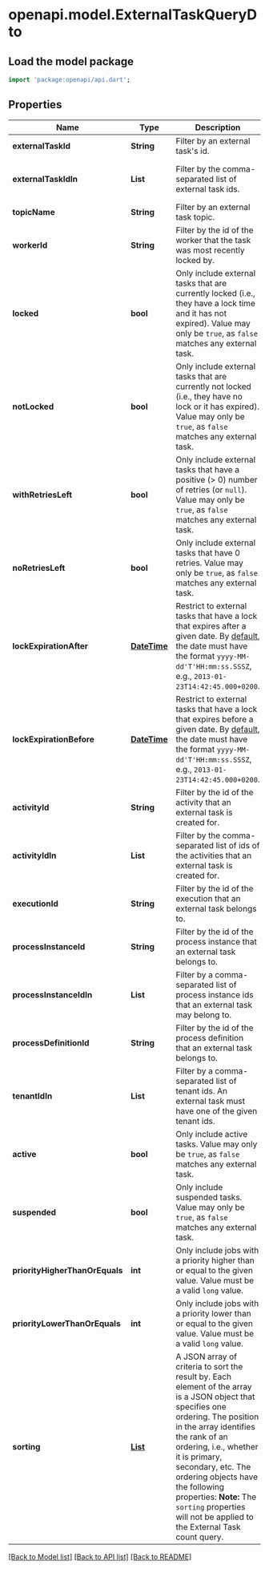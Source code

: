 # openapi.model.ExternalTaskQueryDto

## Load the model package
```dart
import 'package:openapi/api.dart';
```

## Properties
Name | Type | Description | Notes
------------ | ------------- | ------------- | -------------
**externalTaskId** | **String** | Filter by an external task's id. | [optional] 
**externalTaskIdIn** | **List<String>** | Filter by the comma-separated list of external task ids. | [optional] [default to const []]
**topicName** | **String** | Filter by an external task topic. | [optional] 
**workerId** | **String** | Filter by the id of the worker that the task was most recently locked by. | [optional] 
**locked** | **bool** | Only include external tasks that are currently locked (i.e., they have a lock time and it has not expired). Value may only be `true`, as `false` matches any external task. | [optional] 
**notLocked** | **bool** | Only include external tasks that are currently not locked (i.e., they have no lock or it has expired). Value may only be `true`, as `false` matches any external task. | [optional] 
**withRetriesLeft** | **bool** | Only include external tasks that have a positive (&gt; 0) number of retries (or `null`). Value may only be `true`, as `false` matches any external task. | [optional] 
**noRetriesLeft** | **bool** | Only include external tasks that have 0 retries. Value may only be `true`, as `false` matches any external task. | [optional] 
**lockExpirationAfter** | [**DateTime**](DateTime.md) | Restrict to external tasks that have a lock that expires after a given date. By [default](https://docs.camunda.org/manual/7.20/reference/rest/overview/date-format/), the date must have the format `yyyy-MM-dd'T'HH:mm:ss.SSSZ`, e.g., `2013-01-23T14:42:45.000+0200`. | [optional] 
**lockExpirationBefore** | [**DateTime**](DateTime.md) | Restrict to external tasks that have a lock that expires before a given date. By [default](https://docs.camunda.org/manual/7.20/reference/rest/overview/date-format/), the date must have the format `yyyy-MM-dd'T'HH:mm:ss.SSSZ`, e.g., `2013-01-23T14:42:45.000+0200`. | [optional] 
**activityId** | **String** | Filter by the id of the activity that an external task is created for. | [optional] 
**activityIdIn** | **List<String>** | Filter by the comma-separated list of ids of the activities that an external task is created for. | [optional] [default to const []]
**executionId** | **String** | Filter by the id of the execution that an external task belongs to. | [optional] 
**processInstanceId** | **String** | Filter by the id of the process instance that an external task belongs to. | [optional] 
**processInstanceIdIn** | **List<String>** | Filter by a comma-separated list of process instance ids that an external task may belong to. | [optional] [default to const []]
**processDefinitionId** | **String** | Filter by the id of the process definition that an external task belongs to. | [optional] 
**tenantIdIn** | **List<String>** | Filter by a comma-separated list of tenant ids. An external task must have one of the given tenant ids. | [optional] [default to const []]
**active** | **bool** | Only include active tasks. Value may only be `true`, as `false` matches any external task. | [optional] 
**suspended** | **bool** | Only include suspended tasks. Value may only be `true`, as `false` matches any external task. | [optional] 
**priorityHigherThanOrEquals** | **int** | Only include jobs with a priority higher than or equal to the given value. Value must be a valid `long` value. | [optional] 
**priorityLowerThanOrEquals** | **int** | Only include jobs with a priority lower than or equal to the given value. Value must be a valid `long` value. | [optional] 
**sorting** | [**List<ExternalTaskQueryDtoSortingInner>**](ExternalTaskQueryDtoSortingInner.md) | A JSON array of criteria to sort the result by. Each element of the array is a JSON object that                     specifies one ordering. The position in the array identifies the rank of an ordering, i.e., whether                     it is primary, secondary, etc. The ordering objects have the following properties:                      **Note:** The `sorting` properties will not be applied to the External Task count query. | [optional] [default to const []]

[[Back to Model list]](../README.md#documentation-for-models) [[Back to API list]](../README.md#documentation-for-api-endpoints) [[Back to README]](../README.md)


